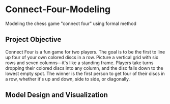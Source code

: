 # Connect-Four-Modeling
Modeling the chess game "connect four" using formal method

## Project Objective

Connect Four is a fun game for two players. The goal is to be the first to line up four of your own colored discs in a row. Picture a vertical grid with six rows and seven columns—it's like a standing frame. Players take turns dropping their colored discs into any column, and the disc falls down to the lowest empty spot. The winner is the first person to get four of their discs in a row, whether it's up and down, side to side, or diagonally.

## Model Design and Visualization

## 
